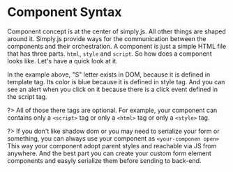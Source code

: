 # Component Syntax

Component concept is at the center of simply.js. All other things are shaped around it. Simply.js provide ways for the communication between the components and their orchestration. A component is just a simple HTML file that has three parts. `html`, `style` and `script`. So how does a component looks like. Let's have a quick look at it.

<repl-component id="to7pgcg4pg47ul1"></repl-component>

In the example above, "S" letter exists in DOM, because it is defined in template tag. Its color is blue because it is defined in style tag. And you can see an alert when you click on it because there is a click event defined in the script tag.

?> All of those there tags are optional. For example, your component can contains only a `<script>` tag or only a `<html>` tag or only a `<style>` tag.

<repl-component id="9yl7k6gtgkucjmw"></repl-component>

?> If you don't like shadow dom or you may need to serialize your form or something, you can always use your component as `<your-componen open>` This way your component adopt parent styles and reachable via JS from anywhere. And the best part you can create your custom form element components and easyly serialize them before sending to back-end.

